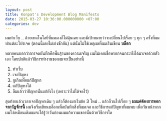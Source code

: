 ```yaml
---
layout: post
title: Konpat's Development Blog Manifesto
date: 2015-03-27 10:36:00.000000000 +07:00
categories: dev
---
```

ผมทำเว็บ .. ด้วยเทคโนโลยีที่ผมเองก็ไม่คุ้นเคย และมีเป้าหมายว่าจะเปลี่ยนไปเรื่อย ๆ ทุก ๆ ครั้งที่ผมทำแต่ละโปรเจค (ตอนนี้เลยไม่เก่งซักอัน)   แต่นั่นไม่ใช่เหตุผลที่ผมเร่ิมเขียน **บล็อก**

หลายคนบอกว่าการจดบันทึกคือพื้นฐานของความเจริญ ผมไม่เคยเชื่อหรอกจนกระทั่งได้มาเจอด้วยตัวเอง  โดยปกติแล้ววิธีการทำงานของผมจะเป็นอย่างนี้

1. ทำเว็บ	  
2. เจอปัญหา  
3. กูเกิลเพื่อแก้ปัญหา  
4. แก้ปัญหาได้  
5. ลืมแล้วว่าปัญหานั้นแก้ยังไง (เพราะว่าไม่ได้จดไว้)

สุดท้ายแล้วเวลาเจอปัญหาเดิม ๆ แล้วก็ต้องมาเริ่มข้อ 3 ใหม่ .. แล้วก็วนไปเรื่อย ๆ **ผมแค่ต้องการออกจากวัฎจักรนี้** ผมจึงเริ่มเขียนบล็อกเพื่อบันทึกสิ่งที่ผมเจอ และวิธีการแก้ปัญหาที่ผมพบ เพื่อวันหน้าหากผมโง่เหมือนเดิมผมจะได้รู้ว่าวันก่อนผมแก้ความเขลานั้นด้วยวิธีการใด
